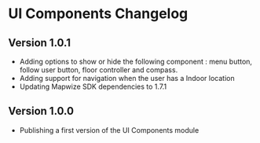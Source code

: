 # UI Components Changelog

## Version 1.0.1

- Adding options to show or hide the following component : menu button, follow user button, floor controller and compass.
- Adding support for navigation when the user has a Indoor location
- Updating Mapwize SDK dependencies to 1.7.1

## Version 1.0.0

- Publishing a first version of the UI Components module
